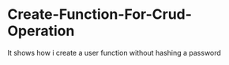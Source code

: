 # Create-Function-For-Crud-Operation
It shows how i create a user function without hashing a password
